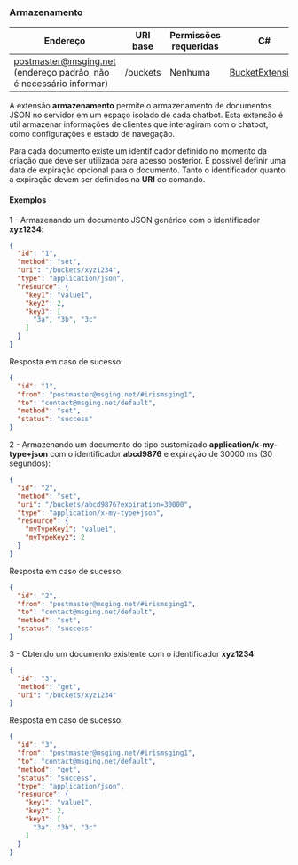 ### Armazenamento
| Endereço              | URI base     | Permissões requeridas   | C#              |
|-----------------------|--------------|-------------------------|------------------
| postmaster@msging.net (endereço padrão, não é necessário informar) | /buckets | Nenhuma | [BucketExtension](https://github.com/takenet/blip-sdk-csharp/tree/master/src/Take.Blip.Client/Extensions/Bucket/BucketExtension.cs) |

A extensão **armazenamento** permite o armazenamento de documentos JSON no servidor em um espaço isolado de cada chatbot. Esta extensão é útil armazenar informações de clientes que interagiram com o chatbot, como configurações e estado de navegação.

Para cada documento existe um identificador definido no momento da criação que deve ser utilizada para acesso posterior. É possível definir uma data de expiração opcional para o documento. Tanto o identificador quanto a expiração devem ser definidos na **URI** do comando.

#### Exemplos
1 - Armazenando um documento JSON genérico com o identificador **xyz1234**:
```json
{  
  "id": "1",
  "method": "set",
  "uri": "/buckets/xyz1234",
  "type": "application/json",
  "resource": {  
    "key1": "value1",
    "key2": 2,
    "key3": [  
      "3a", "3b", "3c"
    ]
  }
}
```
Resposta em caso de sucesso:
```json
{
  "id": "1",
  "from": "postmaster@msging.net/#irismsging1",
  "to": "contact@msging.net/default",
  "method": "set",
  "status": "success"
}
```

2 - Armazenando um documento do tipo customizado **application/x-my-type+json** com o identificador **abcd9876** e expiração de 30000 ms (30 segundos):
```json
{  
  "id": "2",
  "method": "set",
  "uri": "/buckets/abcd9876?expiration=30000",
  "type": "application/x-my-type+json",
  "resource": {  
    "myTypeKey1": "value1",
    "myTypeKey2": 2
  }
}
```
Resposta em caso de sucesso:
```json
{
  "id": "2",
  "from": "postmaster@msging.net/#irismsging1",
  "to": "contact@msging.net/default",
  "method": "set",
  "status": "success"
}
```

3 - Obtendo um documento existente com o identificador **xyz1234**:
```json
{  
  "id": "3",
  "method": "get",
  "uri": "/buckets/xyz1234"
}
```
Resposta em caso de sucesso:
```json
{
  "id": "3",
  "from": "postmaster@msging.net/#irismsging1",
  "to": "contact@msging.net/default",
  "method": "get",
  "status": "success",
  "type": "application/json",
  "resource": {  
    "key1": "value1",
    "key2": 2,
    "key3": [  
      "3a", "3b", "3c"
    ]
  }  
}
```
